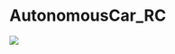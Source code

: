 # AutonomousCar_RC
<img src="https://docs.google.com/drawings/d/e/2PACX-1vTZDdJ4DzHbr6tA-AAbglQnTVu8PiCul2ENAp4ap71W38zL8Ssw85HsJ_4f_k6HYYuxNqezhRVy9EC_/pub?w=1440&amp;h=810">